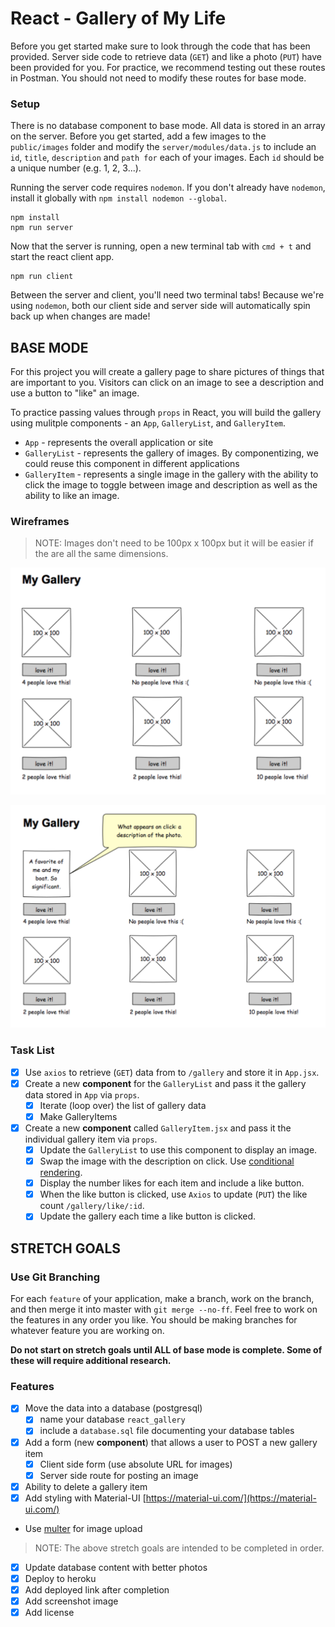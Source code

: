 # React - Gallery of My Life

Before you get started make sure to look through the code that has been provided. Server side code to retrieve data (`GET`) and like a photo (`PUT`) have been provided for you. For practice, we recommend testing out these routes in Postman. You should not need to modify these routes for base mode.

### Setup

There is no database component to base mode. All data is stored in an array on the server. Before you get started, add a few images to the `public/images` folder and modify the `server/modules/data.js` to include an `id`, `title`, `description` and `path for` each of your images. Each `id` should be a unique number (e.g. 1, 2, 3...).

Running the server code requires `nodemon`. If you don't already have `nodemon`, install it globally with `npm install nodemon --global`.

```
npm install
npm run server
```

Now that the server is running, open a new terminal tab with `cmd + t` and start the react client app.

```
npm run client
```

Between the server and client, you'll need two terminal tabs! Because we're using `nodemon`, both our client side and server side will automatically spin back up when changes are made!

## BASE MODE

For this project you will create a gallery page to share pictures of things that are important to you. Visitors can click on an image to see a description and use a button to "like" an image. 

To practice passing values through `props` in React, you will build the gallery using mulitple components - an `App`, `GalleryList`, and `GalleryItem`.

- `App` - represents the overall application or site 
- `GalleryList` - represents the gallery of images. By componentizing, we could reuse this component in different applications
- `GalleryItem` - represents a single image in the gallery with the ability to click the image to toggle between image and description as well as the ability to like an image.

### Wireframes

> NOTE: Images don't need to be 100px x 100px but it will be easier if the are all the same dimensions.

![mockup one](wireframes/first-mockup.png)

![mockup two](wireframes/second-mockup.png)

### Task List
- [X] Use `axios` to retrieve (`GET`) data from to `/gallery` and store it in `App.jsx`.
- [X] Create a new **component** for the `GalleryList` and pass it the gallery data stored in `App` via `props`.
    - [X] Iterate (loop over) the list of gallery data
    - [X] Make GalleryItems
- [X] Create a new **component** called `GalleryItem.jsx` and pass it the individual gallery item via `props`. 
    - [X] Update the `GalleryList` to use this component to display an image.
    - [X] Swap the image with the description on click. Use [conditional rendering](https://reactjs.org/docs/conditional-rendering.html).
    - [X] Display the number likes for each item and include a like button.
    - [X] When the like button is clicked, use `Axios` to update (`PUT`) the like count `/gallery/like/:id`.
    - [X] Update the gallery each time a like button is clicked.

## STRETCH GOALS

### Use Git Branching

For each `feature` of your application, make a branch, work on the branch, and then merge it into master with `git merge --no-ff`. Feel free to work on the features in any order you like. You should be making branches for whatever feature you are working on.

**Do not start on stretch goals until ALL of base mode is complete. Some of these will require additional research.**

### Features

- [X] Move the data into a database (postgresql)
    - [X] name your database `react_gallery`
    - [X] include a `database.sql` file documenting your database tables
- [X] Add a form (new **component**) that allows a user to POST a new gallery item
  - [X] Client side form (use absolute URL for images)
  - [X] Server side route for posting an image
- [X] Ability to delete a gallery item
- [X] Add styling with Material-UI [https://material-ui.com/](https://material-ui.com/)
- Use [multer](https://github.com/expressjs/multer) for image upload 

> NOTE: The above stretch goals are intended to be completed in order.

- [X] Update database content with better photos
- [X] Deploy to heroku
- [X] Add deployed link after completion
- [X] Add screenshot image
- [X] Add license